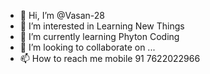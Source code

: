 - 👋 Hi, I’m @Vasan-28
- 👀 I’m interested in Learning New Things
- 🌱 I’m currently learning Phyton Coding
- 💞️ I’m looking to collaborate on ...
- 📫 How to reach me mobile 91 7622022966

<!---
Vasan-28/Vasan-28 is a ✨ special ✨ repository because its `README.md` (this file) appears on your GitHub profile.
You can click the Preview link to take a look at your changes.
--->

